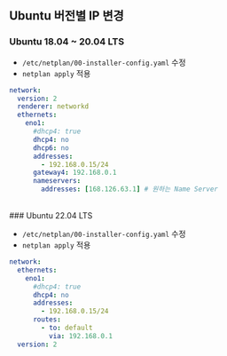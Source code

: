 ## Ubuntu 버전별 IP 변경

### Ubuntu 18.04 ~ 20.04 LTS

- `/etc/netplan/00-installer-config.yaml` 수정
- `netplan apply` 적용

```yaml
network:
  version: 2
  renderer: networkd
  ethernets:
    eno1:
      #dhcp4: true
      dhcp4: no
      dhcp6: no
      addresses:
        - 192.168.0.15/24
      gateway4: 192.168.0.1
      nameservers:
        addresses: [168.126.63.1] # 원하는 Name Server
```

<br>
### Ubuntu 22.04 LTS

- `/etc/netplan/00-installer-config.yaml` 수정
- `netplan apply` 적용

```yaml
network:
  ethernets:
    eno1:
      #dhcp4: true
      dhcp4: no
      addresses:
        - 192.168.0.15/24
      routes:
        - to: default
          via: 192.168.0.1
  version: 2
```